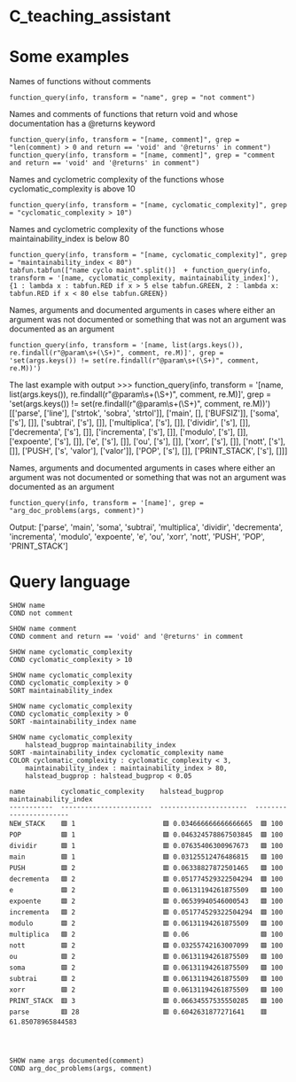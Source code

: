 # C_teaching_assistant

# Some examples

Names of functions without comments

	function_query(info, transform = "name", grep = "not comment")

Names and comments of functions that return void and whose documentation has a @returns keyword

	function_query(info, transform = "[name, comment]", grep = "len(comment) > 0 and return == 'void' and '@returns' in comment")
	function_query(info, transform = "[name, comment]", grep = "comment and return == 'void' and '@returns' in comment")

Names and cyclometric complexity of the functions whose cyclomatic_complexity is above 10

	function_query(info, transform = "[name, cyclomatic_complexity]", grep = "cyclomatic_complexity > 10")

Names and cyclometric complexity of the functions whose maintainability_index is below 80

	function_query(info, transform = "[name, cyclomatic_complexity]", grep = "maintainability_index < 80")
	tabfun.tabfun(["name cyclo maint".split()]  + function_query(info, transform = '[name, cyclomatic_complexity, maintainability_index]'), {1 : lambda x : tabfun.RED if x > 5 else tabfun.GREEN, 2 : lambda x: tabfun.RED if x < 80 else tabfun.GREEN})

Names, arguments and documented arguments in cases where either an argument was not documented or something that was not an argument was documented as an argument

	function_query(info, transform = '[name, list(args.keys()), re.findall(r"@param\s+(\S+)", comment, re.M)]', grep = 'set(args.keys()) != set(re.findall(r"@param\s+(\S+)", comment, re.M))')

The last example with output
	>>> function_query(info, transform = '[name, list(args.keys()), re.findall(r"@param\s+(\S+)", comment, re.M)]', grep = 'set(args.keys()) != set(re.findall(r"@param\s+(\S+)", comment, re.M))')
	[['parse', ['line'], ['strtok', 'sobra', 'strtol']], ['main', [], ['BUFSIZ']], ['soma', ['s'], []], ['subtrai', ['s'], []], ['multiplica', ['s'], []], ['dividir', ['s'], []], ['decrementa', ['s'], []], ['incrementa', ['s'], []], ['modulo', ['s'], []], ['expoente', ['s'], []], ['e', ['s'], []], ['ou', ['s'], []], ['xorr', ['s'], []], ['nott', ['s'], []], ['PUSH', ['s', 'valor'], ['valor']], ['POP', ['s'], []], ['PRINT_STACK', ['s'], []]]

Names, arguments and documented arguments in cases where either an argument was not documented or something that was not an argument was documented as an argument

	function_query(info, transform = '[name]', grep = "arg_doc_problems(args, comment)")

Output:
	['parse', 'main', 'soma', 'subtrai', 'multiplica', 'dividir', 'decrementa', 'incrementa', 'modulo', 'expoente', 'e', 'ou', 'xorr', 'nott', 'PUSH', 'POP', 'PRINT_STACK']

# Query language

	SHOW name
	COND not comment

	SHOW name comment
	COND comment and return == 'void' and '@returns' in comment

	SHOW name cyclomatic_complexity
	COND cyclomatic_complexity > 10

	SHOW name cyclomatic_complexity
	COND cyclomatic_complexity > 0
	SORT maintainability_index

	SHOW name cyclomatic_complexity
	COND cyclomatic_complexity > 0
	SORT -maintainability_index name

	SHOW name cyclomatic_complexity
		halstead_bugprop maintainability_index
	SORT -maintainability_index cyclomatic_complexity name
	COLOR cyclomatic_complexity : cyclomatic_complexity < 3,
		maintainability_index : maintainability_index > 80,
		halstead_bugprop : halstead_bugprop < 0.05

	name         cyclomatic_complexity    halstead_bugprop        maintainability_index
	-----------  -----------------------  ----------------------  -----------------------
	NEW_STACK    🟩 1                      🟩 0.034666666666666665  🟩 100
	POP          🟩 1                      🟩 0.046324578867503845  🟩 100
	dividir      🟩 1                      🟥 0.07635406300967673   🟩 100
	main         🟩 1                      🟩 0.03125512476486815   🟩 100
	PUSH         🟩 2                      🟥 0.06338827872501465   🟩 100
	decrementa   🟩 2                      🟥 0.051774529322504294  🟩 100
	e            🟩 2                      🟥 0.06131194261875509   🟩 100
	expoente     🟩 2                      🟥 0.06539940546000543   🟩 100
	incrementa   🟩 2                      🟥 0.051774529322504294  🟩 100
	modulo       🟩 2                      🟥 0.06131194261875509   🟩 100
	multiplica   🟩 2                      🟥 0.06                  🟩 100
	nott         🟩 2                      🟩 0.03255742163007099   🟩 100
	ou           🟩 2                      🟥 0.06131194261875509   🟩 100
	soma         🟩 2                      🟥 0.06131194261875509   🟩 100
	subtrai      🟩 2                      🟥 0.06131194261875509   🟩 100
	xorr         🟩 2                      🟥 0.06131194261875509   🟩 100
	PRINT_STACK  🟥 3                      🟥 0.06634557535550285   🟩 100
	parse        🟥 28                     🟥 0.6042631877271641    🟥 61.85078965844583




	SHOW name args documented(comment)
	COND arg_doc_problems(args, comment)


